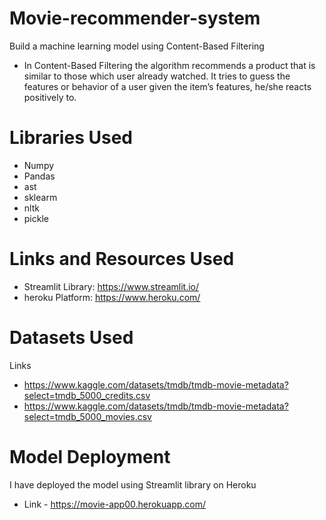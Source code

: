 # Movie-recommender-system
Build a machine learning model using Content-Based Filtering
- In Content-Based Filtering  the algorithm recommends a product that is similar to those which user already watched. It tries to guess the features or behavior of a user given the item’s features, he/she reacts positively to.

# Libraries Used
- Numpy
- Pandas
- ast
- sklearm
- nltk
- pickle

# Links and Resources Used
- Streamlit Library: https://www.streamlit.io/
- heroku Platform: https://www.heroku.com/

# Datasets Used
Links
- https://www.kaggle.com/datasets/tmdb/tmdb-movie-metadata?select=tmdb_5000_credits.csv
- https://www.kaggle.com/datasets/tmdb/tmdb-movie-metadata?select=tmdb_5000_movies.csv

# Model Deployment
I have deployed the model using Streamlit library on Heroku 
- Link - https://movie-app00.herokuapp.com/
